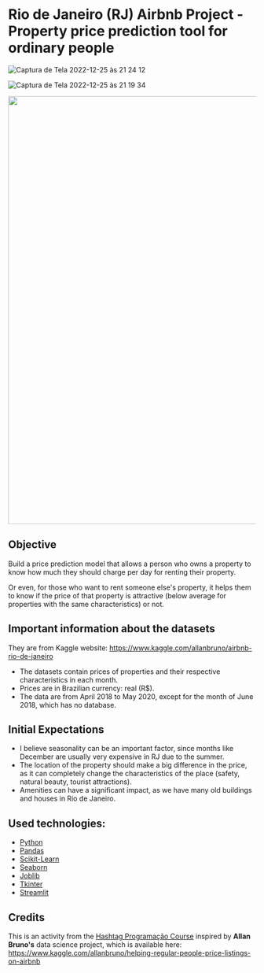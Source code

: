 # Rio de Janeiro (RJ) Airbnb Project - Property price prediction tool for ordinary people

![Captura de Tela 2022-12-25 às 21 24 12](https://user-images.githubusercontent.com/102926017/209485772-06dedaa9-e9fc-41d3-803c-97ff54bbc8bf.png)

![Captura de Tela 2022-12-25 às 21 19 34](https://user-images.githubusercontent.com/102926017/209485721-83f5b66a-c161-41ef-83eb-89198d6da90a.png)

<img src="https://user-images.githubusercontent.com/102926017/209567585-02ce6623-6d12-4b45-b419-c49b0b425e85.png" width="870px"/>

## Objective

Build a price prediction model that allows a person who owns a property to know how much they should charge per day for renting their property.

Or even, for those who want to rent someone else's property, it helps them to know if the price of that property is attractive (below average for properties with the same characteristics) or not.

## Important information about the datasets

They are from Kaggle website: https://www.kaggle.com/allanbruno/airbnb-rio-de-janeiro

- The datasets contain prices of properties and their respective characteristics in each month.
- Prices are in Brazilian currency: real (R$).
- The data are from April 2018 to May 2020, except for the month of June 2018, which has no database.

## Initial Expectations

- I believe seasonality can be an important factor, since months like December are usually very expensive in RJ due to the summer.
- The location of the property should make a big difference in the price, as it can completely change the characteristics of the place (safety, natural beauty, tourist attractions).
- Amenities can have a significant impact, as we have many old buildings and houses in Rio de Janeiro.

## Used technologies:

* [Python](https://www.python.org/)
* [Pandas](https://pandas.pydata.org/getting_started.html)
* [Scikit-Learn](https://scikit-learn.org/stable/getting_started.html)
* [Seaborn](https://seaborn.pydata.org)
* [Joblib](https://joblib.readthedocs.io/en/latest/)
* [Tkinter](https://docs.python.org/3/library/tkinter.html)
* [Streamlit](https://docs.streamlit.io/library/get-started)


## Credits

This is an activity from the [Hashtag Programação Course](https://portalhashtag.com/login) inspired by **Allan Bruno's** data science project, which is available here: https://www.kaggle.com/allanbruno/helping-regular-people-price-listings-on-airbnb
